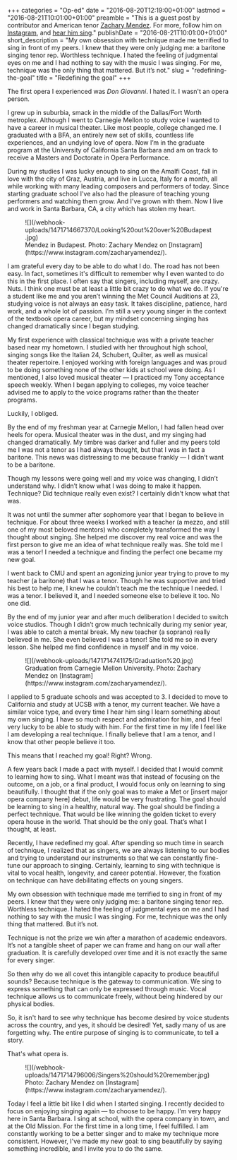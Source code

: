 +++
categories = "Op-ed"
date = "2016-08-20T12:19:00+01:00"
lastmod = "2016-08-21T10:01:00+01:00"
preamble = "This is a guest post by contributor and American tenor [Zachary Mendez](/scene/people/zachary-mendez/). For more, follow him on [Instagram](https://www.instagram.com/zacharyamendez/), and [hear him sing](http://www.zmendez.com/when-where/#portland)."
publishDate = "2016-08-21T10:01:00+01:00"
short_description = "My own obsession with technique made me terrified to sing in front of my peers. I knew that they were only judging me: a baritone singing tenor rep. Worthless technique. I hated the feeling of judgmental eyes on me and I had nothing to say with the music I was singing. For me, technique was the only thing that mattered. But it’s not."
slug = "redefining-the-goal"
title = "Redefining the goal"
+++

The first opera I experienced was *Don Giovanni*. I hated it. I wasn't an opera person.

I grew up in suburbia, smack in the middle of the Dallas/Fort Worth metroplex. Although I went to Carnegie Mellon to study voice I wanted to have a career in musical theater. Like most people, college changed me. I graduated with a BFA, an entirely new set of skills, countless life experiences, and an undying love of opera. Now I’m in the graduate program at the University of California Santa Barbara and am on track to receive a Masters and Doctorate in Opera Performance. 

During my studies I was lucky enough to sing on the Amalfi Coast, fall in love with the city of Graz, Austria, and live in Lucca, Italy for a month, all while working with many leading composers and performers of today. Since starting graduate school I've also had the pleasure of teaching young performers and watching them grow. And I've grown with them. Now I live and work in Santa Barbara, CA, a city which has stolen my heart. 

<figure data-type="image">
![](/webhook-uploads/1471714667370/Looking%20out%20over%20Budapest.jpg)
<figcaption>Mendez in Budapest. Photo: Zachary Mendez on [Instagram](https://www.instagram.com/zacharyamendez/).</figcaption>
</figure>

I am grateful every day to be able to do what I do. The road has not been easy. In fact, sometimes it's difficult to remember why I even wanted to do this in the first place. I often say that singers, including myself, are crazy. Nuts. I think one must be at least a little bit crazy to do what we do. If you're a student like me and you aren’t winning the Met Council Auditions at 23, studying voice is not always an easy task. It takes discipline, patience, hard work, and a whole lot of passion. I’m still a very young singer in the context of the textbook opera career, but my mindset concerning singing has changed dramatically since I began studying. 

My first experience with classical technique was with a private teacher based near my hometown. I studied with her throughout high school, singing songs like the Italian 24, Schubert, Quilter, as well as musical theater repertoire. I enjoyed working with foreign languages and was proud to be doing something none of the other kids at school were doing. As I mentioned, I also loved musical theater — I practiced my Tony acceptance speech weekly. When I began applying to colleges, my voice teacher advised me to apply to the voice programs rather than the theater programs. 

Luckily, I obliged. 

By the end of my freshman year at Carnegie Mellon, I had fallen head over heels for opera. Musical theater was in the dust, and my singing had changed dramatically. My timbre was darker and fuller and my peers told me I was not a tenor as I had always thought, but that I was in fact a baritone. This news was distressing to me because frankly — I didn’t want to be a baritone. 

Though my lessons were going well and my voice was changing, I didn’t understand why. I didn’t know what I was doing to make it happen. Technique? Did technique really even exist? I certainly didn’t know what that was. 

It was not until the summer after sophomore year that I began to believe in technique. For about three weeks I worked with a teacher (a mezzo, and still one of my most beloved mentors) who completely transformed the way I thought about singing. She helped me discover my real voice and was the first person to give me an idea of what technique really was. She told me I was a tenor! I needed a technique and finding the perfect one became my new goal. 

I went back to CMU and spent an agonizing junior year trying to prove to my teacher (a baritone) that I was a tenor. Though he was supportive and tried his best to help me, I knew he couldn’t teach me the technique I needed. I was a tenor. I believed it, and I needed someone else to believe it too. No one did. 

By the end of my junior year and after much deliberation I decided to switch voice studios. Though I didn’t grow much technically during my senior year, I was able to catch a mental break. My new teacher (a soprano) really believed in me. She even believed I was a tenor! She told me so in every lesson. She helped me find confidence in myself and in my voice. 

<figure data-type="image">
![](/webhook-uploads/1471714741175/Graduation%20.jpg)
<figcaption>Graduation from Carnegie Mellon University. Photo: Zachary Mendez on [Instagram](https://www.instagram.com/zacharyamendez/).</figcaption>
</figure>

I applied to 5 graduate schools and was accepted to 3. I decided to move to California and study at UCSB with a tenor, my current teacher. We have a similar voice type, and every time I hear him sing I learn something about my own singing. I have so much respect and admiration for him, and I feel very lucky to be able to study with him. For the first time in my life I feel like I am developing a real technique. I finally believe that I am a tenor, and I know that other people believe it too. 

This means that I reached my goal! Right? Wrong. 

A few years back I made a pact with myself. I decided that I would commit to learning how to sing. What I meant was that instead of focusing on the outcome, on a job, or a final product, I would focus only on learning to sing beautifully. I thought that if the only goal was to make a Met or [insert major opera company here] debut, life would be very frustrating. The goal should be learning to sing in a healthy, natural way. The goal should be finding a perfect technique. That would be like winning the golden ticket to every opera house in the world. That should be the only goal. That’s what I thought, at least. 

Recently, I have redefined my goal. After spending so much time in search of technique, I realized that as singers, we are always listening to our bodies and trying to understand our instruments so that we can constantly fine-tune our approach to singing. Certainly, learning to sing with technique is vital to vocal health, longevity, and career potential. However, the fixation on technique can have debilitating effects on young singers. 

My own obsession with technique made me terrified to sing in front of my peers. I knew that they were only judging me: a baritone singing tenor rep. Worthless technique. I hated the feeling of judgmental eyes on me and I had nothing to say with the music I was singing. For me, technique was the only thing that mattered. But it’s not.

Technique is not the prize we win after a marathon of academic endeavors. It’s not a tangible sheet of paper we can frame and hang on our wall after graduation. It is carefully developed over time and it is not exactly the same for every singer. 

So then why do we all covet this intangible capacity to produce beautiful sounds? Because technique is the gateway to communication. We sing to express something that can only be expressed through music. Vocal technique allows us to communicate freely, without being hindered by our physical bodies. 

So, it isn't hard to see why technique has become desired by voice students across the country, and yes, it should be desired! Yet, sadly many of us are forgetting why. The entire purpose of singing is to communicate, to tell a story. 

That's what opera is. 

<figure data-type="image">
![](/webhook-uploads/1471714796006/Singers%20should%20remember.jpg)
<figcaption>Photo: Zachary Mendez on [Instagram](https://www.instagram.com/zacharyamendez/).</figcaption>
</figure>

Today I feel a little bit like I did when I started singing. I recently decided to focus on enjoying singing again — to choose to be happy. I'm very happy here in Santa Barbara. I sing at school, with the opera company in town, and at the Old Mission. For the first time in a long time, I feel fulfilled. I am constantly working to be a better singer and to make my technique more consistent. However, I've made my new goal: to sing beautifully by saying something incredible, and I invite you to do the same.
